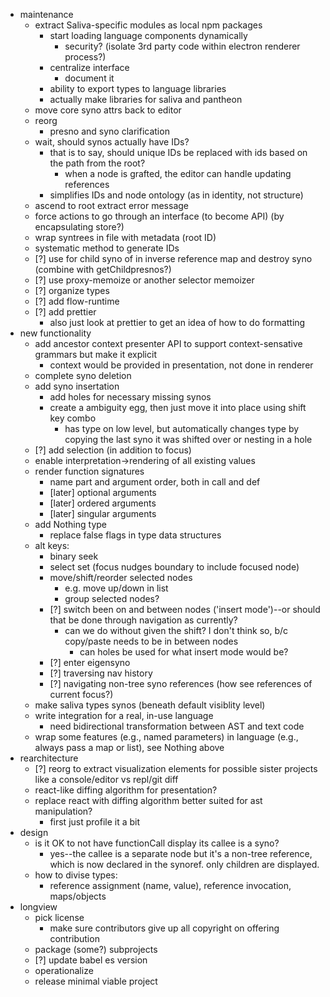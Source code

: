 * maintenance
  * extract Saliva-specific modules as local npm packages
    * start loading language components dynamically
      * security? (isolate 3rd party code within electron renderer process?)
    * centralize interface
      * document it
    * ability to export types to language libraries
    * actually make libraries for saliva and pantheon
  * move core syno attrs back to editor
  * reorg
    * presno and syno clarification
  * wait, should synos actually have IDs?
    * that is to say, should unique IDs be replaced with ids based on the path from the root?
      * when a node is grafted, the editor can handle updating references
    * simplifies IDs and node ontology (as in identity, not structure)
  * ascend to root extract error message
  * force actions to go through an interface (to become API) (by encapsulating store?)
  * wrap syntrees in file with metadata (root ID)
  *  systematic method to generate IDs
  * [?] use for child syno of in inverse reference map and destroy syno (combine with getChildpresnos?)
  * [?] use proxy-memoize or another selector memoizer
  * [?] organize types
  * [?] add flow-runtime
  * [?] add prettier
    * also just look at prettier to get an idea of how to do formatting
* new functionality
  * add ancestor context presenter API to support context-sensative grammars but make it explicit
    * context would be provided in presentation, not done in renderer
  * complete syno deletion
  * add syno insertation
    * add holes for necessary missing synos
    * create a ambiguity egg, then just move it into place using shift key combo
      * has type on low level, but automatically changes type by copying the last syno it was shifted over or nesting in a hole
  * [?] add selection (in addition to focus)
  * enable interpretation->rendering of all existing values
  * render function signatures
    * name part and argument order, both in call and def
    * [later] optional arguments
    * [later] ordered arguments
    * [later] singular arguments
  * add Nothing type
    * replace false flags in type data structures
  * alt keys:
    * binary seek
    * select set (focus nudges boundary to include focused node)
    * move/shift/reorder selected nodes
      * e.g. move up/down in list
      * group selected nodes?
    * [?] switch been on and between nodes ('insert mode')--or should that be done through navigation as currently?
      * can we do without given the shift? I don't think so, b/c copy/paste needs to be in between nodes
        * can holes be used for what insert mode would be?
    * [?] enter eigensyno
    * [?] traversing nav history
    * [?] navigating non-tree syno references (how see references of current focus?)
  * make saliva types synos (beneath default visiblity level)
  * write integration for a real, in-use language
    * need bidirectional transformation between AST and text code
  * wrap some features (e.g., named parameters) in language (e.g., always pass a map or list), see Nothing above
* rearchitecture
  * [?] reorg to extract visualization elements for possible sister projects like a console/editor vs repl/git diff
  * react-like diffing algorithm for presentation?
  * replace react with diffing algorithm better suited for ast manipulation?
    * first just profile it a bit
* design
  * is it OK to not have functionCall display its callee is a syno?
    * yes--the callee is a separate node but it's a non-tree reference, which is now declared in the synoref. only children are displayed.
  * how to divise types:
    * reference assignment (name, value), reference invocation, maps/objects
* longview
  * pick license
    * make sure contributors give up all copyright on offering contribution
  * package (some?) subprojects
  * [?] update babel es version
  * operationalize
  * release minimal viable project
